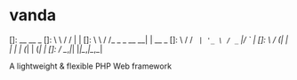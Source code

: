 # vanda
[]: __      __             _ 
[]: \ \    / /            | |
[]:  \ \  / /_ _ _ __   __| | __ _ 
[]:   \ \/ / _` | '_ \ / _` |/ _` |
[]:    \  / (_| | | | | (_| | (_| |
[]:     \/ \__,_|_| |_|\__,_|\__,_|

A lightweight &amp; flexible PHP Web framework
